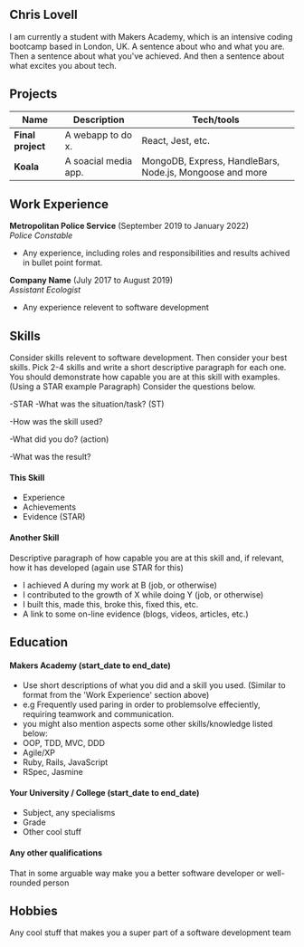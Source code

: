 ## Chris Lovell

I am currently a student with Makers Academy, which is an intensive coding bootcamp based in London, UK.
A sentence about who and what you are. Then a sentence about what you've achieved. And then a sentence about what excites you about tech.

## Projects

| Name                         | Description          | Tech/tools                                              |
| ---------------------------- | -------------------- | ------------------------------------------------------- |
| **Final project**            | A webapp to do x.    | React, Jest, etc.                                       |
| **Koala**                    | A soacial media app. | MongoDB, Express, HandleBars, Node.js, Mongoose and more|

## Work Experience

**Metropolitan Police Service** (September 2019 to January 2022)  
_Police Constable_

- Any experience, including roles and responsibilities and results achived in bullet point format.

**Company Name** (July 2017 to August 2019)  
_Assistant Ecologist_

- Any experience relevent to software development

## Skills

Consider skills relevent to software development. Then consider your best skills. Pick 2-4 skills and write a short descriptive paragraph for each one. You should demonstrate how capable you are at this skill with examples.
(Using a STAR example Paragraph) Consider the questions below.

-STAR
-What was the situation/task? (ST)

-How was the skill used?

-What did you do? (action)

-What was the result?


#### This Skill

- Experience
- Achievements
- Evidence (STAR)

#### Another Skill

Descriptive paragraph of how capable you are at this skill and, if relevant, how it has developed (again use STAR for this)

- I achieved A during my work at B (job, or otherwise)
- I contributed to the growth of X while doing Y (job, or otherwise)
- I built this, made this, broke this, fixed this, etc.
- A link to some on-line evidence (blogs, videos, articles, etc.)

## Education

#### Makers Academy (start_date to end_date)
- Use short descriptions of what you did and a skill you used. (Similar to format from the 'Work Experience' section above)
- e.g Frequently used paring in order to problemsolve effeciently, requiring teamwork and communication.
- you might also mention aspects some other skills/knowledge listed below: 
- OOP, TDD, MVC, DDD
- Agile/XP
- Ruby, Rails, JavaScript
- RSpec, Jasmine

#### Your University / College (start_date to end_date)

- Subject, any specialisms
- Grade
- Other cool stuff

#### Any other qualifications

That in some arguable way make you a better software developer or well-rounded person

## Hobbies

Any cool stuff that makes you a super part of a software development team
